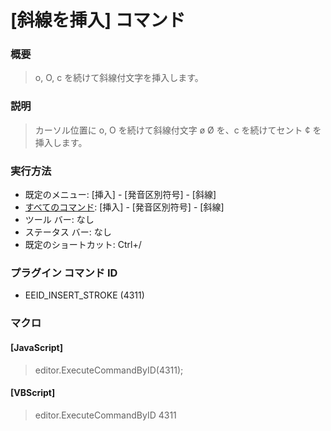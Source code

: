 # \[斜線を挿入\] コマンド

### 概要

> o, O, c を続けて斜線付文字を挿入します。

### 説明

> カーソル位置に o, O を続けて斜線付文字 ø Ø を、c を続けてセント ¢ を挿入します。

### 実行方法

- 既定のメニュー: \[挿入\] \- \[発音区別符号\] \- \[斜線\]
- [すべてのコマンド](../../glossary/allcommands): \[挿入\] \- \[発音区別符号\] \- \[斜線\]
- ツール バー: なし
- ステータス バー: なし
- 既定のショートカット: Ctrl+/

### プラグイン コマンド ID

- EEID\_INSERT\_STROKE (4311)

### マクロ

#### \[JavaScript\]

> editor.ExecuteCommandByID(4311);

#### \[VBScript\]

> editor.ExecuteCommandByID 4311
